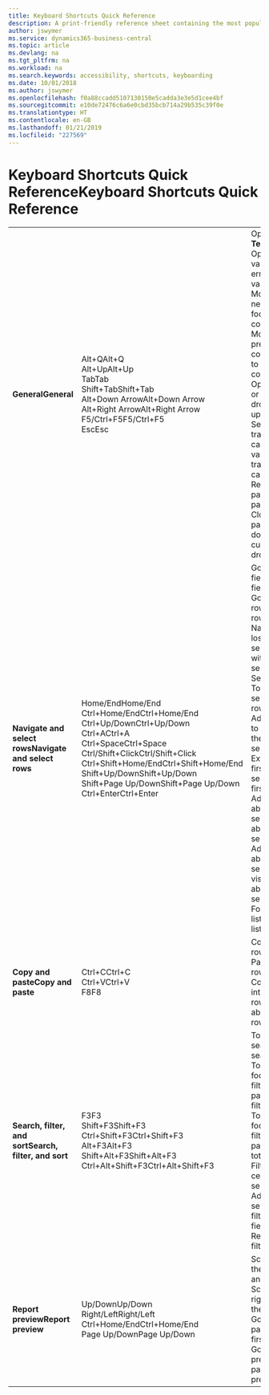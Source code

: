 ```yaml
---
title: Keyboard Shortcuts Quick Reference
description: A print-friendly reference sheet containing the most popular keyboard shortcuts.
author: jswymer
ms.service: dynamics365-business-central
ms.topic: article
ms.devlang: na
ms.tgt_pltfrm: na
ms.workload: na
ms.search.keywords: accessibility, shortcuts, keyboarding
ms.date: 10/01/2018
ms.author: jswymer
ms.openlocfilehash: f0a88ccadd5107130150e5cadda3e3e5d1cee4bf
ms.sourcegitcommit: e10de72476c6a6e0cbd35bcb714a29b535c39f0e
ms.translationtype: HT
ms.contentlocale: en-GB
ms.lasthandoff: 01/21/2019
ms.locfileid: "227569"
---
```

# <a name="keyboard-shortcuts-quick-reference"></a><span data-ttu-id="894f5-103">Keyboard Shortcuts Quick Reference</span><span class="sxs-lookup"><span data-stu-id="894f5-103">Keyboard Shortcuts Quick Reference</span></span>

||||  
|----------------|-----------|----------------|
|<span data-ttu-id="894f5-104">**General**</span><span class="sxs-lookup"><span data-stu-id="894f5-104">**General**</span></span>|<span data-ttu-id="894f5-105">Alt+Q</span><span class="sxs-lookup"><span data-stu-id="894f5-105">Alt+Q</span></span><br /><span data-ttu-id="894f5-106">Alt+Up</span><span class="sxs-lookup"><span data-stu-id="894f5-106">Alt+Up</span></span><br /><span data-ttu-id="894f5-107">Tab</span><span class="sxs-lookup"><span data-stu-id="894f5-107">Tab</span></span><br /><span data-ttu-id="894f5-108">Shift+Tab</span><span class="sxs-lookup"><span data-stu-id="894f5-108">Shift+Tab</span></span><br /><span data-ttu-id="894f5-109">Alt+Down Arrow</span><span class="sxs-lookup"><span data-stu-id="894f5-109">Alt+Down Arrow</span></span><br /><span data-ttu-id="894f5-110">Alt+Right Arrow</span><span class="sxs-lookup"><span data-stu-id="894f5-110">Alt+Right Arrow</span></span><br /><span data-ttu-id="894f5-111">F5/Ctrl+F5</span><span class="sxs-lookup"><span data-stu-id="894f5-111">F5/Ctrl+F5</span></span><br /><span data-ttu-id="894f5-112">Esc</span><span class="sxs-lookup"><span data-stu-id="894f5-112">Esc</span></span>|<span data-ttu-id="894f5-113">Open **Tell me**</span><span class="sxs-lookup"><span data-stu-id="894f5-113">Open **Tell me**</span></span><br /><span data-ttu-id="894f5-114">Open tooltip or validation error</span><span class="sxs-lookup"><span data-stu-id="894f5-114">Open tooltip or validation error</span></span><br /><span data-ttu-id="894f5-115">Move focus to the next control</span><span class="sxs-lookup"><span data-stu-id="894f5-115">Move focus to the next control</span></span><br /><span data-ttu-id="894f5-116">Move focus to the previous control</span><span class="sxs-lookup"><span data-stu-id="894f5-116">Move focus to the previous control</span></span><br /><span data-ttu-id="894f5-117">Open a drop-down or look up</span><span class="sxs-lookup"><span data-stu-id="894f5-117">Open a drop-down or look up</span></span><br /><span data-ttu-id="894f5-118">See the transactions for calculated value</span><span class="sxs-lookup"><span data-stu-id="894f5-118">See the transactions for calculated value</span></span><br /><span data-ttu-id="894f5-119">Refresh/reload page</span><span class="sxs-lookup"><span data-stu-id="894f5-119">Refresh/reload page</span></span><br /><span data-ttu-id="894f5-120">Close the current page or drop-down.</span><span class="sxs-lookup"><span data-stu-id="894f5-120">Close the current page or drop-down.</span></span>|
|<span data-ttu-id="894f5-121">**Navigate and select rows**</span><span class="sxs-lookup"><span data-stu-id="894f5-121">**Navigate and select rows**</span></span>| <span data-ttu-id="894f5-122">Home/End</span><span class="sxs-lookup"><span data-stu-id="894f5-122">Home/End</span></span><br /><span data-ttu-id="894f5-123">Ctrl+Home/End</span><span class="sxs-lookup"><span data-stu-id="894f5-123">Ctrl+Home/End</span></span> <br /><span data-ttu-id="894f5-124">Ctrl+Up/Down</span><span class="sxs-lookup"><span data-stu-id="894f5-124">Ctrl+Up/Down</span></span><br /><span data-ttu-id="894f5-125">Ctrl+A</span><span class="sxs-lookup"><span data-stu-id="894f5-125">Ctrl+A</span></span> <br /><span data-ttu-id="894f5-126">Ctrl+Space</span><span class="sxs-lookup"><span data-stu-id="894f5-126">Ctrl+Space</span></span><br /><span data-ttu-id="894f5-127">Ctrl/Shift+Click</span><span class="sxs-lookup"><span data-stu-id="894f5-127">Ctrl/Shift+Click</span></span><br /><span data-ttu-id="894f5-128">Ctrl+Shift+Home/End</span><span class="sxs-lookup"><span data-stu-id="894f5-128">Ctrl+Shift+Home/End</span></span><br /><span data-ttu-id="894f5-129">Shift+Up/Down</span><span class="sxs-lookup"><span data-stu-id="894f5-129">Shift+Up/Down</span></span><br /><span data-ttu-id="894f5-130">Shift+Page Up/Down</span><span class="sxs-lookup"><span data-stu-id="894f5-130">Shift+Page Up/Down</span></span><br /><span data-ttu-id="894f5-131">Ctrl+Enter</span><span class="sxs-lookup"><span data-stu-id="894f5-131">Ctrl+Enter</span></span>| <span data-ttu-id="894f5-132">Go to first/last field</span><span class="sxs-lookup"><span data-stu-id="894f5-132">Go to first/last field</span></span><br /><span data-ttu-id="894f5-133">Go to first/last row</span><span class="sxs-lookup"><span data-stu-id="894f5-133">Go to first/last row</span></span><br /><span data-ttu-id="894f5-134">Navigate without losing selection</span><span class="sxs-lookup"><span data-stu-id="894f5-134">Navigate without losing selection</span></span><br /><span data-ttu-id="894f5-135">Select all</span><span class="sxs-lookup"><span data-stu-id="894f5-135">Select all</span></span><br /><span data-ttu-id="894f5-136">Toggle row selection</span><span class="sxs-lookup"><span data-stu-id="894f5-136">Toggle row selection</span></span><br /> <span data-ttu-id="894f5-137">Add the row/rows to the selection</span><span class="sxs-lookup"><span data-stu-id="894f5-137">Add the row/rows to the selection</span></span><br /><span data-ttu-id="894f5-138">Extend selection to first/last row</span><span class="sxs-lookup"><span data-stu-id="894f5-138">Extend selection to first/last row</span></span><br /><span data-ttu-id="894f5-139">Add row above/below to selection</span><span class="sxs-lookup"><span data-stu-id="894f5-139">Add row above/below to selection</span></span><br /><span data-ttu-id="894f5-140">Add all visible rows above/below to selection</span><span class="sxs-lookup"><span data-stu-id="894f5-140">Add all visible rows above/below to selection</span></span><br /><span data-ttu-id="894f5-141">Focus out of the list</span><span class="sxs-lookup"><span data-stu-id="894f5-141">Focus out of the list</span></span>|
|<span data-ttu-id="894f5-142">**Copy and paste**</span><span class="sxs-lookup"><span data-stu-id="894f5-142">**Copy and paste**</span></span>|<span data-ttu-id="894f5-143">Ctrl+C</span><span class="sxs-lookup"><span data-stu-id="894f5-143">Ctrl+C</span></span><br /><span data-ttu-id="894f5-144">Ctrl+V</span><span class="sxs-lookup"><span data-stu-id="894f5-144">Ctrl+V</span></span><br /><span data-ttu-id="894f5-145">F8</span><span class="sxs-lookup"><span data-stu-id="894f5-145">F8</span></span>|<span data-ttu-id="894f5-146">Copy rows</span><span class="sxs-lookup"><span data-stu-id="894f5-146">Copy rows</span></span><br /><span data-ttu-id="894f5-147">Paste rows</span><span class="sxs-lookup"><span data-stu-id="894f5-147">Paste rows</span></span><br /><span data-ttu-id="894f5-148">Copy field above into current row</span><span class="sxs-lookup"><span data-stu-id="894f5-148">Copy field above into current row</span></span>|
|<span data-ttu-id="894f5-149">**Search, filter, and sort**</span><span class="sxs-lookup"><span data-stu-id="894f5-149">**Search, filter, and sort**</span></span>|<span data-ttu-id="894f5-150">F3</span><span class="sxs-lookup"><span data-stu-id="894f5-150">F3</span></span><br /><span data-ttu-id="894f5-151">Shift+F3</span><span class="sxs-lookup"><span data-stu-id="894f5-151">Shift+F3</span></span><br /><span data-ttu-id="894f5-152">Ctrl+Shift+F3</span><span class="sxs-lookup"><span data-stu-id="894f5-152">Ctrl+Shift+F3</span></span><br /><span data-ttu-id="894f5-153">Alt+F3</span><span class="sxs-lookup"><span data-stu-id="894f5-153">Alt+F3</span></span><br /><span data-ttu-id="894f5-154">Shift+Alt+F3</span><span class="sxs-lookup"><span data-stu-id="894f5-154">Shift+Alt+F3</span></span><br /><span data-ttu-id="894f5-155">Ctrl+Alt+Shift+F3</span><span class="sxs-lookup"><span data-stu-id="894f5-155">Ctrl+Alt+Shift+F3</span></span>|<span data-ttu-id="894f5-156">Toggle search</span><span class="sxs-lookup"><span data-stu-id="894f5-156">Toggle search</span></span><br /><span data-ttu-id="894f5-157">Toggle filter pane; focus on field filters</span><span class="sxs-lookup"><span data-stu-id="894f5-157">Toggle filter pane; focus on field filters</span></span><br /><span data-ttu-id="894f5-158">Toggle filter pane; focus on totals filters</span><span class="sxs-lookup"><span data-stu-id="894f5-158">Toggle filter pane; focus on totals filters</span></span><br /><span data-ttu-id="894f5-159">Filter on selected cell value</span><span class="sxs-lookup"><span data-stu-id="894f5-159">Filter on selected cell value</span></span><br /><span data-ttu-id="894f5-160">Add filter on selected field</span><span class="sxs-lookup"><span data-stu-id="894f5-160">Add filter on selected field</span></span><br /><span data-ttu-id="894f5-161">Reset filters</span><span class="sxs-lookup"><span data-stu-id="894f5-161">Reset filters</span></span>|
|<span data-ttu-id="894f5-162">**Report preview**</span><span class="sxs-lookup"><span data-stu-id="894f5-162">**Report preview**</span></span>|<span data-ttu-id="894f5-163">Up/Down</span><span class="sxs-lookup"><span data-stu-id="894f5-163">Up/Down</span></span><br /><span data-ttu-id="894f5-164">Right/Left</span><span class="sxs-lookup"><span data-stu-id="894f5-164">Right/Left</span></span><br /><span data-ttu-id="894f5-165">Ctrl+Home/End</span><span class="sxs-lookup"><span data-stu-id="894f5-165">Ctrl+Home/End</span></span><br /><span data-ttu-id="894f5-166">Page Up/Down</span><span class="sxs-lookup"><span data-stu-id="894f5-166">Page Up/Down</span></span>|<span data-ttu-id="894f5-167">Scroll up and down the page</span><span class="sxs-lookup"><span data-stu-id="894f5-167">Scroll up and down the page</span></span><br /><span data-ttu-id="894f5-168">Scroll to the right/left</span><span class="sxs-lookup"><span data-stu-id="894f5-168">Scroll to the right/left</span></span> <br /><span data-ttu-id="894f5-169">Go to the first/last page</span><span class="sxs-lookup"><span data-stu-id="894f5-169">Go to the first/last page</span></span><br /><span data-ttu-id="894f5-170">Go to the previous/next page</span><span class="sxs-lookup"><span data-stu-id="894f5-170">Go to the previous/next page</span></span>|
